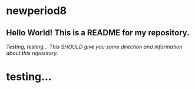 # newperiod8
## Hello World! This is a README for my repository.
*Testing, testing... This SHOULD give you some direction and information about this repository.*
<h1>testing...</h1>
